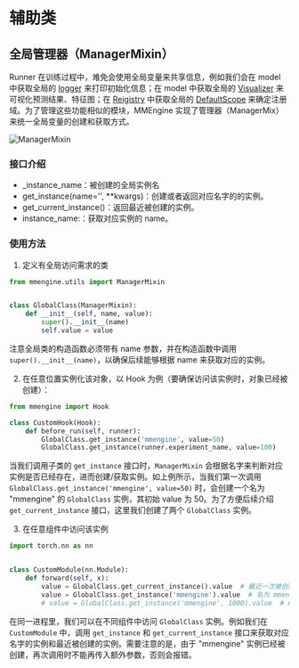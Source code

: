 # 辅助类

## 全局管理器（ManagerMixin）

Runner 在训练过程中，难免会使用全局变量来共享信息，例如我们会在 model 中获取全局的 [logger](https://mmengine.readthedocs.io/zh/latest/api.html#mmengine.logging.MMLogger) 来打印初始化信息；在 model 中获取全局的 [Visualizer](https://mmengine.readthedocs.io/zh_CN/latest/tutorials/visualization.html) 来可视化预测结果、特征图；在 [Reigistry](https://mmengine.readthedocs.io/zh_CN/latest/tutorials/registry.html) 中获取全局的 [DefaultScope](https://mmengine.readthedocs.io/zh/latest/api.html#mmengine.registry.DefaultScope) 来确定注册域。为了管理这些功能相似的模块，MMEngine 实现了管理器（ManagerMix）来统一全局变量的创建和获取方式。

![ManagerMixin](https://user-images.githubusercontent.com/57566630/163429552-3c901fc3-9cc1-4b71-82b6-d051f452a538.png)

### 接口介绍

- \_instance_name：被创建的全局实例名
- get_instance(name='', \*\*kwargs)：创建或者返回对应名字的的实例。
- get_current_instance()：返回最近被创建的实例。
- instance_name:：获取对应实例的 name。

### 使用方法

1. 定义有全局访问需求的类

```python
from mmengine.utils import ManagerMixin


class GlobalClass(ManagerMixin):
    def __init__(self, name, value):
        super().__init__(name)
        self.value = value
```

注意全局类的构造函数必须带有 name 参数，并在构造函数中调用 `super().__init__(name)`，以确保后续能够根据 name 来获取对应的实例。

2. 在任意位置实例化该对象，以 Hook 为例（要确保访问该实例时，对象已经被创建）：

```python
from mmengine import Hook

class CustomHook(Hook):
    def before_run(self, runner):
        GlobalClass.get_instance('mmengine', value=50)
        GlobalClass.get_instance(runner.experiment_name, value=100)
```

当我们调用子类的 `get_instance` 接口时，`ManagerMixin` 会根据名字来判断对应实例是否已经存在，进而创建/获取实例。如上例所示，当我们第一次调用  `GlobalClass.get_instance('mmengine', value=50)` 时，会创建一个名为 "mmengine" 的 `GlobalClass` 实例，其初始 value 为 50。为了方便后续介绍 `get_current_instance` 接口，这里我们创建了两个 `GlobalClass` 实例。

3. 在任意组件中访问该实例

```python
import torch.nn as nn


class CustomModule(nn.Module):
    def forward(self, x):
        value = GlobalClass.get_current_instance().value  # 最近一次被创建的实例 value 为 100（步骤二中按顺序创建）
        value = GlobalClass.get_instance('mmengine').value  # 名为 mmengine 的实例 value 为 50
        # value = GlobalClass.get_instance('mmengine', 1000).value  # mmengine 已经被创建，不能再接受额外参数
```

在同一进程里，我们可以在不同组件中访问 `GlobalClass` 实例。例如我们在 `CustomModule` 中，调用 `get_instance`  和 `get_current_instance` 接口来获取对应名字的实例和最近被创建的实例。需要注意的是，由于 "mmengine"  实例已经被创建，再次调用时不能再传入额外参数，否则会报错。
